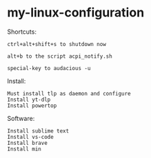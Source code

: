 # my-linux-configuration

Shortcuts:

    ctrl+alt+shift+s to shutdown now

    alt+b to the script acpi_notify.sh

    special-key to audacious -u

Install:

    Must install tlp as daemon and configure
    Install yt-dlp
    Install powertop

Software:

    Install sublime text
    Install vs-code
    Install brave
    Install min
